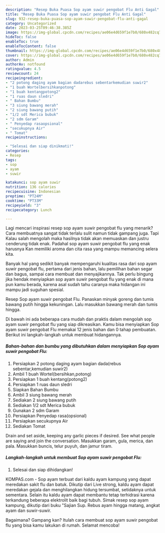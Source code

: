 ```yaml
---
description: "Resep Buka Puasa Sop ayam suwir pengobat Flu Anti Gagal"
title: "Resep Buka Puasa Sop ayam suwir pengobat Flu Anti Gagal"
slug: 932-resep-buka-puasa-sop-ayam-suwir-pengobat-flu-anti-gagal
category: Uncategorized
date: 2023-03-25T09:46:38.385Z
image: https://img-global.cpcdn.com/recipes/ae06e4d659f1e7b0/680x482cq70/sop-ayam-suwir-pengobat-flu-foto-resep-utama.jpg
hideToc: false
enableToc: true
enableTocContent: false
thumbnail: https://img-global.cpcdn.com/recipes/ae06e4d659f1e7b0/680x482cq70/sop-ayam-suwir-pengobat-flu-foto-resep-utama.jpg
cover: https://img-global.cpcdn.com/recipes/ae06e4d659f1e7b0/680x482cq70/sop-ayam-suwir-pengobat-flu-foto-resep-utama.jpg
author: Admin
authorAv: notfound
ratingvalue: 4.5
reviewcount: 24
recipeingredient:
- "2 potong daging ayam bagian dadarebus sebentarkemudian suwir2"
- "1 buah Wortelbersihkanpotong"
- "1 buah kentangpotong2"
- "1 ruas daun sledri"
- " Bahan Bumbu"
- "3 siung bawang merah"
- "2 siung bawang putih"
- "1/2 sdt Merica bubuk"
- "2 sdm Garam"
- " Penyedap rasaopsional"
- "secukupnya Air"
- " Tomat"
recipeinstructions:

- "Selesai dan siap dinikmati!"
categories:
- Resep
tags:
- sop
- ayam
- suwir

katakunci: sop ayam suwir 
nutrition: 136 calories
recipecuisine: Indonesian
preptime: "PT24M"
cooktime: "PT33M"
recipeyield: "3"
recipecategory: Lunch

---
```



Lagi mencari inspirasi resep sop ayam suwir pengobat flu yang menarik? Cara membuatnya sangat tidak terlalu sulit namun tidak gampang juga. Tapi Kalau salah mengolah maka hasilnya tidak akan memuaskan dan justru cenderung tidak enak. Padahal sop ayam suwir pengobat flu yang enak harusnya Kan memiliki aroma dan cita rasa yang mampu memancing selera kita.


Banyak hal yang sedikit banyak mempengaruhi kualitas rasa dari sop ayam suwir pengobat flu, pertama dari jenis bahan, lalu pemilihan bahan segar dan bagus, sampai cara membuat dan menyajikannya. Tak perlu bingung jika hendak menyiapkan sop ayam suwir pengobat flu yang enak di mana pun kamu berada, karena asal sudah tahu caranya maka hidangan ini mampu jadi suguhan spesial.

Resep Sop ayam suwir pengobat Flu. Panaskan minyak goreng dan tumis bawang putih hingga kekuningan. Lalu masukkan bawang merah dan tumis hingga.


Di bawah ini ada beberapa cara mudah dan praktis dalam mengolah sop ayam suwir pengobat flu yang siap dikreasikan. Kamu bisa menyiapkan Sop ayam suwir pengobat Flu memakai 12 jenis bahan dan 0 tahap pembuatan. Berikut ini langkah-langkah untuk membuat hidangannya.

<!--inarticleads1-->

##### Bahan-bahan dan bumbu yang dibutuhkan dalam menyiapkan Sop ayam suwir pengobat Flu:

1. Persiapkan 2 potong daging ayam bagian dada(rebus sebentar,kemudian suwir2)
1. Ambil 1 buah Wortel(bersihkan,potong)
1. Persiapkan 1 buah kentang(potong2)
1. Persiapkan 1 ruas daun sledri
1. Siapkan  Bahan Bumbu
1. Ambil 3 siung bawang merah
1. Sediakan 2 siung bawang putih
1. Sediakan 1/2 sdt Merica bubuk
1. Gunakan 2 sdm Garam
1. Persiapkan  Penyedap rasa(opsional)
1. Persiapkan secukupnya Air
1. Sediakan  Tomat


Drain and set aside, keeping any garlic pieces if desired. See what people are saying and join the conversation. Masukkan garam, gula, merica, dan pala. Masukkan buncis, telur puyuh, dan jamur tiram. 

<!--inarticleads2-->

##### Langkah-langkah untuk membuat Sop ayam suwir pengobat Flu:


1. Selesai dan siap dihidangkan!

KOMPAS.com - Sop ayam terbuat dari kaldu ayam kampung yang dapat meredakan sakit flu dan batuk. Dikutip dari Live strong, kaldu ayam dapat meredakan gejala dan menghilangkan hidung tersumbat, setidaknya untuk sementara. Selain itu kaldu ayam dapat membantu tetap terhidrasi karena terkandung beberapa elektrolit baik bagi tubuh. Simak resep sop ayam kampung, dikutip dari buku &#34;Sajian Sup. Rebus ayam hingga matang, angkat ayam dan suwir-suwir. 

Bagaimana? Gampang kan? Itulah cara membuat sop ayam suwir pengobat flu yang bisa kamu lakukan di rumah. Selamat mencoba!
